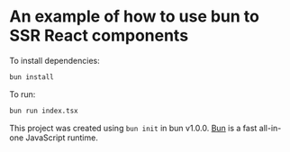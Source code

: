 # An example of how to use bun to SSR React components

To install dependencies:

```bash
bun install
```

To run:

```bash
bun run index.tsx
```

This project was created using `bun init` in bun v1.0.0. [Bun](https://bun.sh) is a fast all-in-one JavaScript runtime.
